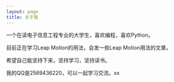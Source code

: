 ```yaml
---
layout: page
title: 关于我 
---
```


一个在读电子信息工程专业的大学生，喜欢编程，喜欢Python。
<p>
目前正在学习Leap Motion的用法，会发一些Leap Motion用法的文章。
<p>
希望自己能坚持下来，坚持学习，坚持读书。
<p>
我的QQ是2569436220，可以一起学习交流。xx
<p>